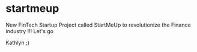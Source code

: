 # startmeup
New FinTech Startup Project called StartMeUp to revolutionize the Finance industry !!! Let's go 

Kathlyn ;)
